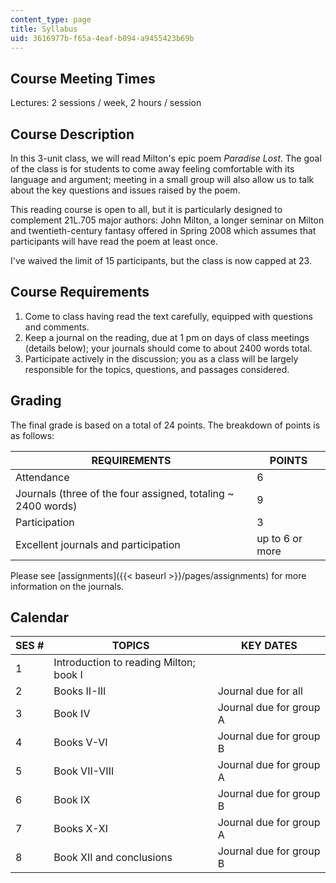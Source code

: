 ```yaml
---
content_type: page
title: Syllabus
uid: 3616977b-f65a-4eaf-b094-a9455423b69b
---
```


Course Meeting Times
--------------------

Lectures: 2 sessions / week, 2 hours / session

Course Description
------------------

In this 3-unit class, we will read Milton's epic poem _Paradise Lost_. The goal of the class is for students to come away feeling comfortable with its language and argument; meeting in a small group will also allow us to talk about the key questions and issues raised by the poem.

This reading course is open to all, but it is particularly designed to complement 21L.705 major authors: John Milton, a longer seminar on Milton and twentieth-century fantasy offered in Spring 2008 which assumes that participants will have read the poem at least once.

I've waived the limit of 15 participants, but the class is now capped at 23.

Course Requirements
-------------------

1.  Come to class having read the text carefully, equipped with questions and comments.
2.  Keep a journal on the reading, due at 1 pm on days of class meetings (details below); your journals should come to about 2400 words total.
3.  Participate actively in the discussion; you as a class will be largely responsible for the topics, questions, and passages considered.

Grading
-------

The final grade is based on a total of 24 points. The breakdown of points is as follows:

| REQUIREMENTS | POINTS |
| --- | --- |
| Attendance | 6 |
| Journals (three of the four assigned, totaling ~ 2400 words) | 9 |
| Participation | 3 |
| Excellent journals and participation | up to 6 or more 

Please see [assignments]({{< baseurl >}}/pages/assignments) for more information on the journals.

Calendar
--------

| SES # | TOPICS | KEY DATES |
| --- | --- | --- |
| 1 | Introduction to reading Milton; book I | &nbsp; |
| 2 | Books II-III | Journal due for all |
| 3 | Book IV | Journal due for group A |
| 4 | Books V-VI | Journal due for group B |
| 5 | Book VII-VIII | Journal due for group A |
| 6 | Book IX | Journal due for group B |
| 7 | Books X-XI | Journal due for group A |
| 8 | Book XII and conclusions | Journal due for group B